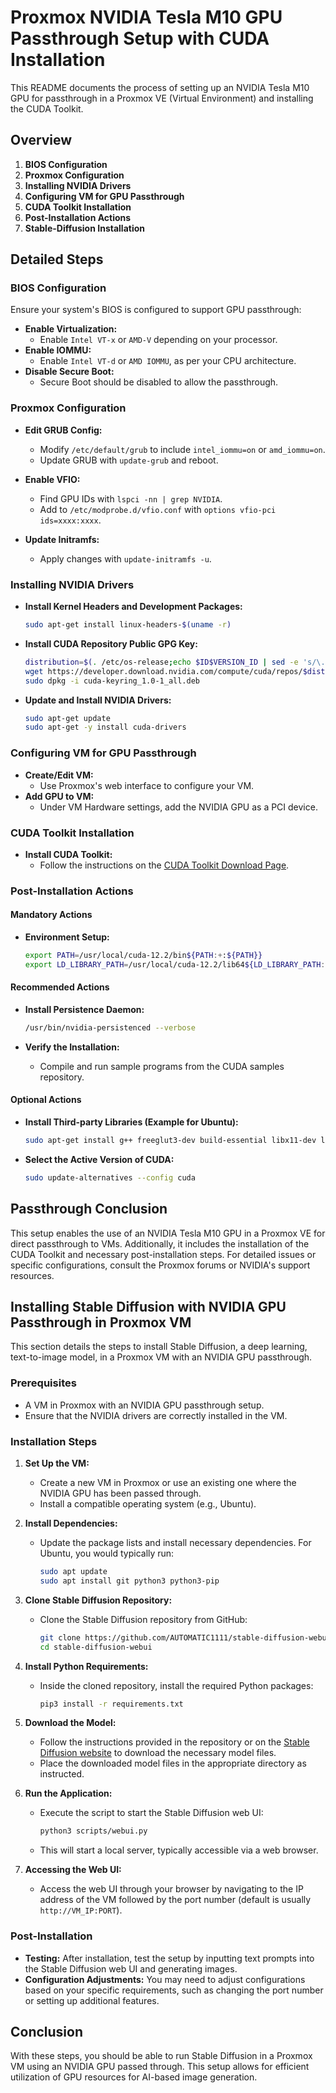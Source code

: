 
# Proxmox NVIDIA Tesla M10 GPU Passthrough Setup with CUDA Installation

This README documents the process of setting up an NVIDIA Tesla M10 GPU for passthrough in a Proxmox VE (Virtual Environment) and installing the CUDA Toolkit.

## Overview

1. **BIOS Configuration**
2. **Proxmox Configuration**
3. **Installing NVIDIA Drivers**
4. **Configuring VM for GPU Passthrough**
5. **CUDA Toolkit Installation**
6. **Post-Installation Actions**
7. **Stable-Diffusion Installation**

## Detailed Steps

### BIOS Configuration

Ensure your system's BIOS is configured to support GPU passthrough:

- **Enable Virtualization:**
  - Enable `Intel VT-x` or `AMD-V` depending on your processor.
- **Enable IOMMU:**
  - Enable `Intel VT-d` or `AMD IOMMU`, as per your CPU architecture.
- **Disable Secure Boot:**
  - Secure Boot should be disabled to allow the passthrough.

### Proxmox Configuration

- **Edit GRUB Config:**
  - Modify `/etc/default/grub` to include `intel_iommu=on` or `amd_iommu=on`.
  - Update GRUB with `update-grub` and reboot.

- **Enable VFIO:**
  - Find GPU IDs with `lspci -nn | grep NVIDIA`.
  - Add to `/etc/modprobe.d/vfio.conf` with `options vfio-pci ids=xxxx:xxxx`.

- **Update Initramfs:**
  - Apply changes with `update-initramfs -u`.

### Installing NVIDIA Drivers

- **Install Kernel Headers and Development Packages:**
  ```bash
  sudo apt-get install linux-headers-$(uname -r)
  ```

- **Install CUDA Repository Public GPG Key:**
  ```bash
  distribution=$(. /etc/os-release;echo $ID$VERSION_ID | sed -e 's/\.//g')
  wget https://developer.download.nvidia.com/compute/cuda/repos/$distribution/x86_64/cuda-keyring_1.0-1_all.deb
  sudo dpkg -i cuda-keyring_1.0-1_all.deb
  ```

- **Update and Install NVIDIA Drivers:**
  ```bash
  sudo apt-get update
  sudo apt-get -y install cuda-drivers
  ```

### Configuring VM for GPU Passthrough

- **Create/Edit VM:**
  - Use Proxmox's web interface to configure your VM.
- **Add GPU to VM:**
  - Under VM Hardware settings, add the NVIDIA GPU as a PCI device.

### CUDA Toolkit Installation

- **Install CUDA Toolkit:**
  - Follow the instructions on the [CUDA Toolkit Download Page](https://developer.nvidia.com/cuda-downloads).

### Post-Installation Actions

#### Mandatory Actions

- **Environment Setup:**
  ```bash
  export PATH=/usr/local/cuda-12.2/bin${PATH:+:${PATH}}
  export LD_LIBRARY_PATH=/usr/local/cuda-12.2/lib64${LD_LIBRARY_PATH:+:${LD_LIBRARY_PATH}}
  ```

#### Recommended Actions

- **Install Persistence Daemon:**
  ```bash
  /usr/bin/nvidia-persistenced --verbose
  ```

- **Verify the Installation:**
  - Compile and run sample programs from the CUDA samples repository.

#### Optional Actions

- **Install Third-party Libraries (Example for Ubuntu):**
  ```bash
  sudo apt-get install g++ freeglut3-dev build-essential libx11-dev libxmu-dev libxi-dev libglu1-mesa-dev libfreeimage-dev libglfw3-dev
  ```

- **Select the Active Version of CUDA:**
  ```bash
  sudo update-alternatives --config cuda
  ```

## Passthrough Conclusion

This setup enables the use of an NVIDIA Tesla M10 GPU in a Proxmox VE for direct passthrough to VMs. Additionally, it includes the installation of the CUDA Toolkit and necessary post-installation steps. For detailed issues or specific configurations, consult the Proxmox forums or NVIDIA's support resources.


## Installing Stable Diffusion with NVIDIA GPU Passthrough in Proxmox VM

This section details the steps to install Stable Diffusion, a deep learning, text-to-image model, in a Proxmox VM with an NVIDIA GPU passthrough.

### Prerequisites

- A VM in Proxmox with an NVIDIA GPU passthrough setup.
- Ensure that the NVIDIA drivers are correctly installed in the VM.

### Installation Steps

1. **Set Up the VM:**
   - Create a new VM in Proxmox or use an existing one where the NVIDIA GPU has been passed through.
   - Install a compatible operating system (e.g., Ubuntu).

2. **Install Dependencies:**
   - Update the package lists and install necessary dependencies. For Ubuntu, you would typically run:
     ```bash
     sudo apt update
     sudo apt install git python3 python3-pip
     ```

3. **Clone Stable Diffusion Repository:**
   - Clone the Stable Diffusion repository from GitHub:
     ```bash
     git clone https://github.com/AUTOMATIC1111/stable-diffusion-webui.git
     cd stable-diffusion-webui
     ```

4. **Install Python Requirements:**
   - Inside the cloned repository, install the required Python packages:
     ```bash
     pip3 install -r requirements.txt
     ```

5. **Download the Model:**
   - Follow the instructions provided in the repository or on the [Stable Diffusion website](https://rentry.org/voldy) to download the necessary model files.
   - Place the downloaded model files in the appropriate directory as instructed.

6. **Run the Application:**
   - Execute the script to start the Stable Diffusion web UI:
     ```bash
     python3 scripts/webui.py
     ```
   - This will start a local server, typically accessible via a web browser.

7. **Accessing the Web UI:**
   - Access the web UI through your browser by navigating to the IP address of the VM followed by the port number (default is usually `http://VM_IP:PORT`).

### Post-Installation

- **Testing:** After installation, test the setup by inputting text prompts into the Stable Diffusion web UI and generating images.
- **Configuration Adjustments:** You may need to adjust configurations based on your specific requirements, such as changing the port number or setting up additional features.

## Conclusion

With these steps, you should be able to run Stable Diffusion in a Proxmox VM using an NVIDIA GPU passed through. This setup allows for efficient utilization of GPU resources for AI-based image generation.
